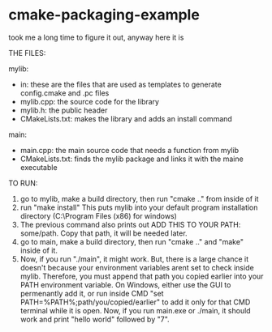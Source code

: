 # cmake-packaging-example
took me a long time to figure it out, anyway here it is

THE FILES:

mylib:<br />
  * in: these are the files that are used as templates to generate config.cmake and .pc files<br />
  * mylib.cpp: the source code for the library<br />
  * mylib.h: the public header<br />
  * CMakeLists.txt: makes the library and adds an install command<br />

main:<br />
  * main.cpp: the main source code that needs a function from mylib<br />
  * CMakeLists.txt: finds the mylib package and links it with the maine executable<br />

TO RUN:

1. go to mylib, make a build directory, then run "cmake .." from inside of it
2. run "make install" This puts mylib into your default program installation directory (C:\Program Files (x86) for windows)
3. The previous command also prints out ADD THIS TO YOUR PATH: some/path. Copy that path, it will be needed later.
4. go to main, make a build directory, then run "cmake .." and "make" inside of it. 
5. Now, if you run "./main", it might work. But, there is a large chance it doesn't because your environment variables arent set to check inside mylib. Therefore, you must append that path you copied earlier into your PATH environment variable. On Windows, either use the GUI to permenantly add it, or run inside CMD "set PATH=%PATH%;path/you/copied/earlier" to add it only for that CMD terminal while it is open. Now, if you run main.exe or ./main, it should work and print "hello world" followed by "7".
